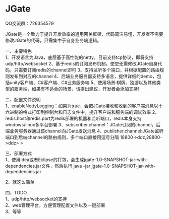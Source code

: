 # JGate
QQ交流群：726354579

JGate是一个致力于提升开发效率的通用网关框架，代码简洁易懂，开发者不需要修改JGate的代码，只需集中于自身业务端逻辑。

一、主要特色   
1、开发语言为Java，底层基于高性能的netty，目前支持tcp协议，即将支持udp/http/websocket
2、基于redis的订阅发布机制，使您无需修改JGate自身代码，只需要订阅redis的channel即可
3、支持监听多个端口，并根据配置的路由规则发布到对应的channel
4、后端业务服务器支持多语言，提供详细的demo，包括unity客户端、C#客户端、C#业务服务端
5、使用场景:棋牌、独游以及其他类型的服务端，如果有不适合的场景，请提出建议，开发者会添加支持!

二、配置文件说明   
1、enableNettyLogging：如果为true，会把JGate接收和收到的客户端消息以十六进制的格式打印到控制台和日志文件中，提升客户端和服务端的调试效率
2、redis.host和redis.port为redis部署的机器和监听端口，redis本身支持windows/linux多平台部署
3、subscriber.channel：JGate订阅的channel，后端业务服务器通过该channel向JGate发送消息
4、publisher.channel:JGate监听端口到后端channel的路由规则，多个端口直接用逗号分隔
	<publisher>
        <!--port->channel,表示将从port端口接收的包转发到channel通道中-->
        <channel>18800->ddz,28800->ddz</channel>>
    </publisher>>

三、部署方式   
1、使用Idea或者Eclipse的打包，会生成jgate-1.0-SNAPSHOT-jar-with-dependencies.jar文件，然后执行
	java -jar jgate-1.0-SNAPSHOT-jar-with-dependencies.jar
	
2、就这么简单   
	
四、TODO   
1、udp/http/websocket的支持   
2、web管理平台，方便管理配置文件以及一键部署   
3、等等   


